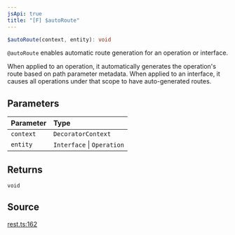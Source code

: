 ```yaml
---
jsApi: true
title: "[F] $autoRoute"
---
```


```ts
$autoRoute(context, entity): void
```

`@autoRoute` enables automatic route generation for an operation or interface.

When applied to an operation, it automatically generates the operation's route based on path parameter
metadata. When applied to an interface, it causes all operations under that scope to have
auto-generated routes.

## Parameters

| Parameter | Type                       |
| :-------- | :------------------------- |
| `context` | `DecoratorContext`         |
| `entity`  | `Interface` \| `Operation` |

## Returns

`void`

## Source

[rest.ts:162](https://github.com/markcowl/cadl/blob/3db15286/packages/rest/src/rest.ts#L162)
